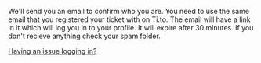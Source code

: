 <!-- This shows on the log in page -->

We'll send you an email to confirm who you are. You need to use the same email that you registered your ticket with on Ti.to. The email will have a link in it which will log you in to your profile. It will expire after 30 minutes. If you don't recieve anything check your spam folder.

[Having an issue logging in?](https://www.mozillafestival.org/en/helpdesk/mozfest-schedule-faqs/)
